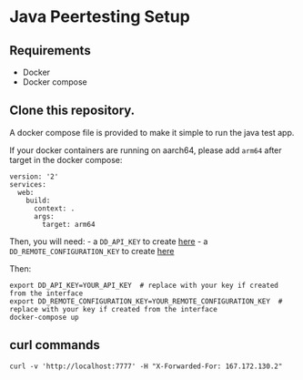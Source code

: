 # Java Peertesting Setup

## Requirements

- Docker
- Docker compose

## Clone this repository.
A docker compose file is provided to make it simple to run the java test app.

If your docker containers are running on aarch64, please add `arm64` after target in the docker compose:
```code
version: '2'
services:
  web:
    build:
      context: .
      args:
        target: arm64
```

Then, you will need:
    - a `DD_API_KEY` to create [here](https://dd.datad0g.com/organization-settings/api-keys)
    - a `DD_REMOTE_CONFIGURATION_KEY` to create [here](https://dd.datad0g.com/organization-settings/remote-config)

Then:
```console
export DD_API_KEY=YOUR_API_KEY  # replace with your key if created from the interface
export DD_REMOTE_CONFIGURATION_KEY=YOUR_REMOTE_CONFIGURATION_KEY  # replace with your key if created from the interface
docker-compose up
```

## curl commands
```console
curl -v 'http://localhost:7777' -H "X-Forwarded-For: 167.172.130.2"
```
